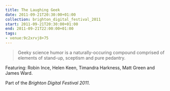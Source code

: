 ```yaml
---
title: The Laughing Geek
date: 2011-09-21T20:30:00+01:00
collection: brighton_digital_festival_2011
start: 2011-09-21T20:30:00+01:00
end: 2011-09-21T22:00:00+01:00
tags:
- venue:9c2xrvj8+75
---
```

> Geeky science humor is a naturally-occuring compound comprised of elements of stand-up, sceptism and pure pedantry.

Featuring: Robin Ince, Helen Keen, Timandra Harkness, Matt Green and James Ward.

Part of the *Brighton Digital Festival 2011*.
